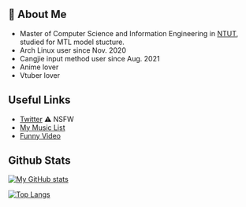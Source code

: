## :book: About Me

-   Master of Computer Science and Information Engineering in [NTUT](https://en.wikipedia.org/wiki/National_Taipei_University_of_Technology), studied for MTL model stucture.
-   Arch Linux user since Nov. 2020
-   Cangjie input method user since Aug. 2021
-   Anime lover
-   Vtuber lover

## Useful Links

-   [Twitter](https://twitter.com/pudding_m_87) ⚠️ NSFW
-   [My Music List](https://youtube.com/playlist?list=PLrLK596h5w3mbepzOJCiNPbW8blnHttep)
-   [Funny Video](https://mizuyorutw.github.io/?url=cat_do_backflip)

## Github Stats

[![My GitHub stats](https://github-readme-stats.vercel.app/api?username=mizuyorutw&show_icons=true&theme=onedark)](https://github.com/anuraghazra/github-readme-stats)

[![Top Langs](https://github-readme-stats.vercel.app/api/top-langs/?username=mizuyorutw&theme=onedark&exclude_repo=dotfiles)](https://github.com/anuraghazra/github-readme-stats)
